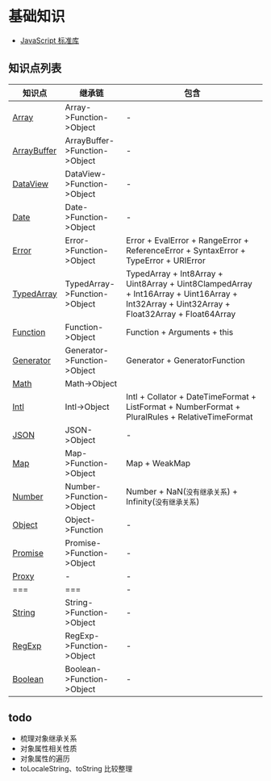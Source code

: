 # 基础知识

- [JavaScript 标准库](https://developer.mozilla.org/zh-CN/docs/Web/JavaScript/Reference/Global_Objects)

## 知识点列表

| 知识点                          | 继承链                        | 包含                                                                                                                                        |
| ------------------------------- | ----------------------------- | ------------------------------------------------------------------------------------------------------------------------------------------- |
| [Array](./Array.md)             | Array->Function->Object       | -                                                                                                                                           |
| [ArrayBuffer](./ArrayBuffer.md) | ArrayBuffer->Function->Object | -                                                                                                                                           |
| [DataView](./DataView.md)       | DataView->Function->Object    | -                                                                                                                                           |
| [Date](./Date.md)               | Date->Function->Object        | -                                                                                                                                           |
| [Error](./Error.md)             | Error->Function->Object       | Error + EvalError + RangeError + ReferenceError + SyntaxError + TypeError + URIError                                                        |
| [TypedArray](./TypedArray.md)   | TypedArray->Function->Object  | TypedArray + Int8Array + Uint8Array + Uint8ClampedArray + Int16Array + Uint16Array + Int32Array + Uint32Array + Float32Array + Float64Array |
| [Function](./Function.md)       | Function->Object              | Function + Arguments + this                                                                                                                 |
| [Generator](./Generator.md)     | Generator->Function->Object   | Generator + GeneratorFunction                                                                                                               |
| [Math](./Math.md)               | Math->Object                  |                                                                                                                                             |
| [Intl](./Intl.md)               | Intl->Object                  | Intl + Collator + DateTimeFormat + ListFormat + NumberFormat + PluralRules + RelativeTimeFormat                                             |
| [JSON](./JSON.md)               | JSON->Object                  | -                                                                                                                                           |
| [Map](./Map.md)                 | Map->Function->Object         | Map + WeakMap                                                                                                                               |
| [Number](./Number.md)           | Number->Function->Object      | Number + NaN(`没有继承关系`) + Infinity(`没有继承关系`)                                                                                     |
| [Object](./Object.md)           | Object->Function              | -                                                                                                                                           |
| [Promise](./Promise.md)         | Promise->Function->Object     | -                                                                                                                                           |
| [Proxy](./Promise.md)           | -                             | -                                                                                                                                           |
| ===                             | ===                           | -                                                                                                                                           |
| [String](./String.md)           | String->Function->Object      | -                                                                                                                                           |
| [RegExp](./RegExp.md)           | RegExp->Function->Object      | -                                                                                                                                           |
| [Boolean](./Boolean.md)         | Boolean->Function->Object     | -                                                                                                                                           |

## todo

- 梳理对象继承关系
- 对象属性相关性质
- 对象属性的遍历
- toLocaleString、toString 比较整理
